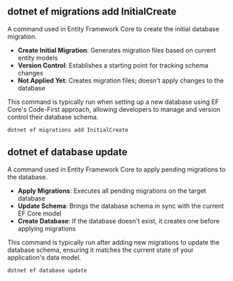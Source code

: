 ## dotnet ef migrations add InitialCreate

A command used in Entity Framework Core to create the initial database migration.

- **Create Initial Migration**: Generates migration files based on current entity models
- **Version Control**: Establishes a starting point for tracking schema changes
- **Not Applied Yet**: Creates migration files; doesn't apply changes to the database

This command is typically run when setting up a new database using EF Core's Code-First approach, allowing developers to manage and version control their database schema.

```bash
dotnet ef migrations add InitialCreate
```

## dotnet ef database update

A command used in Entity Framework Core to apply pending migrations to the database.

- **Apply Migrations**: Executes all pending migrations on the target database
- **Update Schema**: Brings the database schema in sync with the current EF Core model
- **Create Database**: If the database doesn't exist, it creates one before applying migrations

This command is typically run after adding new migrations to update the database schema, ensuring it matches the current state of your application's data model.

```bash
dotnet ef database update
```